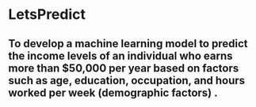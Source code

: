 # LetsPredict
## To develop a machine learning model to predict the income levels of an individual who earns more than $50,000 per year based on factors such as age, education, occupation, and hours worked per week (demographic factors) .


